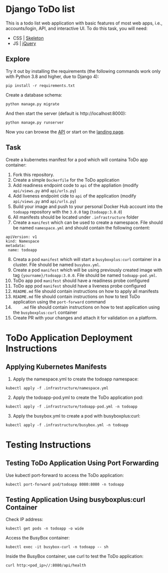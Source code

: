 # Django ToDo list

This is a todo list web application with basic features of most web apps, i.e., accounts/login, API, and interactive UI. To do this task, you will need:

- CSS | [Skeleton](http://getskeleton.com/)
- JS  | [jQuery](https://jquery.com/)

## Explore

Try it out by installing the requirements (the following commands work only with Python 3.8 and higher, due to Django 4):

```
pip install -r requirements.txt
```

Create a database schema:

```
python manage.py migrate
```

And then start the server (default is http://localhost:8000):

```
python manage.py runserver
```

Now you can browse the [API](http://localhost:8000/api/) or start on the [landing page](http://localhost:8000/).

## Task

Create a kubernetes manifest for a pod which will containa ToDo app container:

1. Fork this repository.
1. Create a simple `Dockerfile` for the ToDo application
7. Add readiness endpoint code to `api` of the appliation (modify `api/views.py` and `api/urls.py`)
1. Add liveness endpoint cide to `api` of the application (modify `api/views.py` and `api/urls.py`)
1. Build your image and push to your personal Docker Hub account into the `todoapp` repository with the `3.0.0` tag (`todoapp:3.0.0`)
1. All manifests should be located under `.infrastructure` folder
1. Create a `manifest` which can be used to create a namespace. File should be named `namespace.yml` and should contain the following content:
```
apiVersion: v1
kind: Namespace
metadata:
 name: todoapp
```
8. Creata a pod `manifest` which will start a `busyboxplus:curl` container in a cluster. File should be named `busybox.yml`.
1. Create a pod `manifest` which will be using previously created image with tag `{yourname}/todoapp:3.0.0`. File should be named `todoapp-pod.yml`.
1. ToDo app pod `manifest` should have a readiness probe configured
1. ToDo app pod `manifest` should have a liveness probe configured
1. `README.md` file should contain instructions on how to apply all manifests
1. `README.md` file should contain instructions on how to test ToDo application using the `port-forward` command
1. `    .md` file should contain instructions on how to test application using the
`busyboxplus:curl` container
1. Create PR with your changes and attach it for validation on a platform.


# ToDo Application Deployment Instructions

## Applying Kubernetes Manifests

1. Apply the namespace.yml to create the todoapp namespace:

`kubectl apply -f .infrastructure/namespace.yml`

2. Apply the todoapp-pod.yml to create the ToDo application pod:

`kubectl apply -f .infrastructure/todoapp-pod.yml -n todoapp`

3. Apply the busybox.yml to create a pod with busyboxplus:curl:

`kubectl apply -f .infrastructure/busybox.yml -n todoapp`

# Testing Instructions
## Testing ToDo Application Using Port Forwarding

Use kubectl port-forward to access the ToDo application:

`kubectl port-forward pod/todoapp 8080:8080 -n todoapp`

## Testing Application Using busyboxplus:curl Container

Check IP address:

`kubectl get pods -n todoapp -o wide`

Access the BusyBox container:

`kubectl exec -it busybox-curl -n todoapp -- sh`

Inside the BusyBox container, use curl to test the ToDo application:

`curl http:<pod_ip>//:8080/api/health`